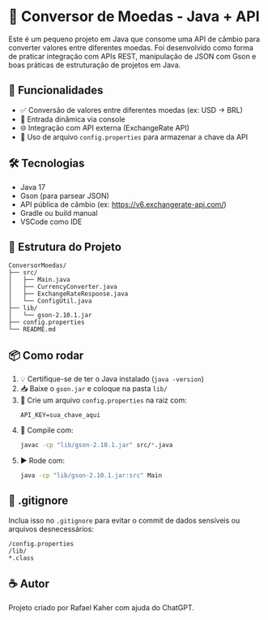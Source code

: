 # 💱 Conversor de Moedas - Java + API

Este é um pequeno projeto em Java que consome uma API de câmbio para converter valores entre diferentes moedas. Foi desenvolvido como forma de praticar integração com APIs REST, manipulação de JSON com Gson e boas práticas de estruturação de projetos em Java.

## 🚀 Funcionalidades

- ✅ Conversão de valores entre diferentes moedas (ex: USD → BRL)
- 🔁 Entrada dinâmica via console
- 🌐 Integração com API externa (ExchangeRate API)
- 🔐 Uso de arquivo `config.properties` para armazenar a chave da API

## 🛠 Tecnologias

- Java 17
- Gson (para parsear JSON)
- API pública de câmbio (ex: https://v6.exchangerate-api.com/)
- Gradle ou build manual
- VSCode como IDE

## 🧱 Estrutura do Projeto

```
ConversorMoedas/
├── src/
│   ├── Main.java
│   ├── CurrencyConverter.java
│   ├── ExchangeRateResponse.java
│   └── ConfigUtil.java
├── lib/
│   └── gson-2.10.1.jar
├── config.properties
└── README.md
```

## 📦 Como rodar

1. 💡 Certifique-se de ter o Java instalado (`java -version`)
2. 📥 Baixe o `gson.jar` e coloque na pasta `lib/`
3. 🔑 Crie um arquivo `config.properties` na raiz com:
   ```properties
   API_KEY=sua_chave_aqui
   ```
4. 🧱 Compile com:
   ```bash
   javac -cp "lib/gson-2.10.1.jar" src/*.java
   ```
5. ▶️ Rode com:
   ```bash
   java -cp "lib/gson-2.10.1.jar:src" Main
   ```

## 📁 .gitignore

Inclua isso no `.gitignore` para evitar o commit de dados sensíveis ou arquivos desnecessários:

```
/config.properties
/lib/
*.class
```

## ☕ Autor

Projeto criado por Rafael Kaher com ajuda do ChatGPT.